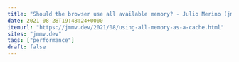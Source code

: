 ```yaml
---
title: "Should the browser use all available memory? - Julio Merino (jmmv.dev)"
date: 2021-08-28T19:48:24+0000
itemurl: "https://jmmv.dev/2021/08/using-all-memory-as-a-cache.html"
sites: "jmmv.dev"
tags: ["performance"]
draft: false
---
```

